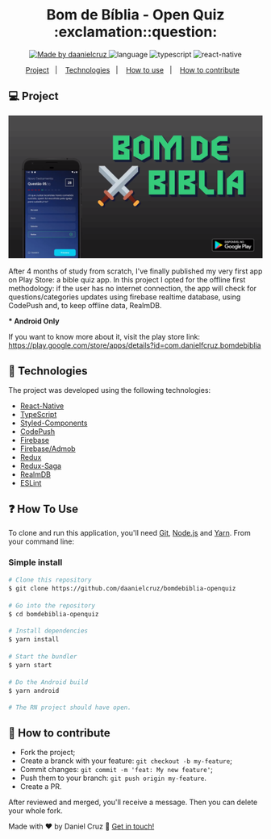 <h1 align="center">
Bom de Bíblia - Open Quiz :exclamation::question:
</h1>

<p align="center">
<a href="https://www.linkedin.com/in/danielfercruz/">
<img alt="Made by daanielcruz" src="https://img.shields.io/badge/made%20by-daanielcruz-%23282C34?style=flat-square">
</a>

<img alt="language" src="https://img.shields.io/badge/Language-pt_BR-%23282C34.svg?style=flat-square">
<img alt="typescript" src="https://img.shields.io/badge/-TypeScript-%23282C34?style=flat-square&logo=typescript&logoColor=007bcd">
<img alt="react-native" src="https://img.shields.io/badge/-React%20Native-%23282C34?style=flat-square&logo=react">

</p>
<p align="center">
  <a href="#-project">Project</a>&nbsp;&nbsp;&nbsp;|&nbsp;&nbsp;&nbsp;
  <a href="#-some-technologies">Technologies</a>&nbsp;&nbsp;&nbsp;|&nbsp;&nbsp;&nbsp;
  <a href="#-how-to-use">How to use</a>&nbsp;&nbsp;&nbsp;|&nbsp;&nbsp;&nbsp;
  <a href="#-how-to-contribute">How to contribute</a>&nbsp;&nbsp;&nbsp;
</p>

## 💻 Project

<p align="center">
 <img alt="sample" title="sample" src=".github/screen.png" width="800px" />

After 4 months of study from scratch, I've finally published my very first app on Play Store: a bible quiz app.
In this project I opted for the offline first methodology: if the user has no internet connection, the app will check for questions/categories updates using firebase realtime database, using CodePush and, to keep offline data, RealmDB.

<strong>\* Android Only </strong>

If you want to know more about it, visit the play store link: https://play.google.com/store/apps/details?id=com.danielfcruz.bomdebiblia

</p>

## 🔧 Technologies

The project was developed using the following technologies:

- [React-Native][react-native]
- [TypeScript][typescript]
- [Styled-Components][styled-components]
- [CodePush][codepush]
- [Firebase][firebase]
- [Firebase/Admob][firebase/admob]
- [Redux][redux]
- [Redux-Saga][redux-saga]
- [RealmDB][realmdb]
- [ESLint][eslint]

## ❓ How To Use

To clone and run this application, you'll need [Git](https://git-scm.com), [Node.js][nodejs] and [Yarn].
From your command line:

### Simple install

```bash
# Clone this repository
$ git clone https://github.com/daanielcruz/bomdebiblia-openquiz

# Go into the repository
$ cd bomdebiblia-openquiz

# Install dependencies
$ yarn install

# Start the bundler
$ yarn start

# Do the Android build
$ yarn android

# The RN project should have open.
```

## 🤔 How to contribute

- Fork the project;
- Create a branck with your feature: `git checkout -b my-feature`;
- Commit changes: `git commit -m 'feat: My new feature'`;
- Push them to your branch: `git push origin my-feature`.
- Create a PR.

After reviewed and merged, you'll receive a message. Then you can delete your whole fork.

Made with ♥ by Daniel Cruz :wave: [Get in touch!](https://www.linkedin.com/in/danielfercruz/)

[react-native]: https://reactnative.dev/
[nodejs]: https://nodejs.org/en/
[typescript]: https://www.typescriptlang.org/
[styled-components]: https://styled-components.com/
[yarn]: https://yarnpkg.com/
[vs]: https://code.visualstudio.com/
[codepush]: https://github.com/microsoft/react-native-code-push
[firebase]: https://firebase.google.com/
[firebase/admob]: https://rnfirebase.io/admob/usage
[redux]: https://redux.js.org/
[redux-saga]: https://redux-saga.js.org/
[realmdb]: https://realm.io/
[eslint]: https://eslint.org/
[vceditconfig]: https://marketplace.visualstudio.com/items?itemName=EditorConfig.EditorConfig
[vceslint]: https://marketplace.visualstudio.com/items?itemName=dbaeumer.vscode-eslint
[prettier]: https://marketplace.visualstudio.com/items?itemName=esbenp.prettier-vscode
